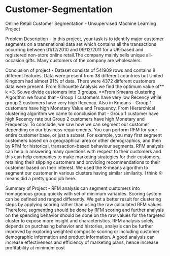 # Customer-Segmentation
Online Retail Customer Segmentation - Unsupervised Machine Learning Project

Problem Description -
In this project, your task is to identify major customer segments on a transnational data set which contains all the transactions occurring between 01/12/2010 and 09/12/2011 for a UK-based and registered non-store online retail.The company mainly sells unique all-occasion gifts. Many customers of the company are wholesalers.

Conclusion of project - 
Dataset consists of 541909 rows and contains 8 different features. Data were present from 38 different countries but United Kingdom had almost 91% of data. There were 4372 different customers data were present. From Silhouette Analysis we find the optimum value of** k =3. So,we divide customers into 3 groups. **From Kmeans clustering Algorithm we found that - Group 1 customers have very low Recency while group 2 customers have very high Recency. Also in Kmeans - Group 1 customers have high Monetary Value and Frequency. From Hierarchical clustering algorithm we came to conclusion that - Group 1 customer have high Recency rate but Group 2 customers have high Monetary and Frequency.
To conclude, we saw how we can segment our customer depending on our business requirements. You can perform RFM for your entire customer base, or just a subset. For example, you may first segment customers based on a geographical area or other demographics, and then by RFM for historical, transaction-based behaviour segments. RFM analysis can help in answering many questions with respect to their customers and this can help companies to make marketing strategies for their customers, retaining their slipping customers and providing recommendations to their customer based on their interest. We used the K-means algorithm to segment our customer in various clusters having similar similarity. I think K-means did a pretty good job here.

Summary of Project - 
RFM analysis can segment customers into homogenous group quickly with set of minimum variables. Scoring system can be defined and ranged differently. We get a better result for clustering steps by applying scoring rather than using the raw calculated RFM values. Therefore, segmenting should be done by RFM scoring and further analysis on the spending behavior should be done on the raw values for the targeted cluster to expose more insight and characteristics. RFM analysis solely depends on purchasing behavior and histories, analysis can be further improved by exploring weighted composite scoring or including customer demographic information and product information. A good analysis can increase effectiveness and efficiency of marketing plans, hence increase profitability at minimum cost
